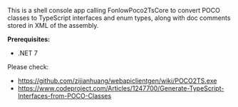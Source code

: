 This is a shell console app calling FonlowPoco2TsCore to convert POCO classes to TypeScript interfaces and enum types, along with doc comments stored in XML of the assembly.

**Prerequisites:**

* .NET 7

Please check:

* https://github.com/zijianhuang/webapiclientgen/wiki/POCO2TS.exe
* https://www.codeproject.com/Articles/1247700/Generate-TypeScript-Interfaces-from-POCO-Classes
